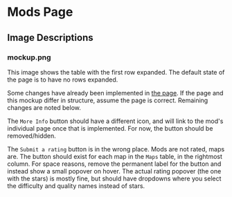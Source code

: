 # Mods Page

## Image Descriptions

### mockup.png

This image shows the table with the first row expanded. The default state of the page is to have no rows expanded.

Some changes have already been implemented in [the page](./src/pages/mods/index.tsx). If the page and this mockup differ in structure, assume the page is correct. Remaining changes are noted below.

The `More Info` button should have a different icon, and will link to the mod's individual page once that is implemented. For now, the button should be removed/hidden.

The `Submit a rating` button is in the wrong place. Mods are not rated, maps are. The button should exist for each map in the `Maps` table, in the rightmost column. For space reasons, remove the permanent label for the button and instead show a small popover on hover. The actual rating popover (the one with the stars) is mostly fine, but should have dropdowns where you select the difficulty and quality names instead of stars.